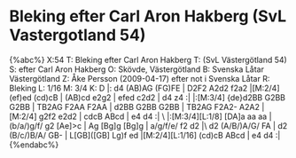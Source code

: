 # Bleking efter Carl Aron Hakberg (SvL Vastergotland 54)

{%abc%}
X:54
T: Bleking efter Carl Aron Hakberg
T: (SvL Västergötland 54)
S: efter Carl Aron Hakberg
O: Skövde, Västergötland
B: Svenska Låtar Västergötland
Z: Åke Persson (2009-04-17) efter not i Svenska Låtar
R: Bleking
L: 1/16
M: 3/4
K: D
|: d4 (AB)AG (FG)FE | D2F2 A2d2 f2a2 |[M:2/4] (ef)ed (cd)cB | (AB)cd e2g2 | efed c2d2 | d4 z4 :|
|:[M:3/4] {de}d2BB G2BB G2BB | TB2AG F2AA F2AA | d2BB G2BB G2BB | 
TB2AG F2A2- A2A2 |[M:2/4] g2f2 e2d2 | cdcB ABcd | e4 d4 :| \ 
|:[M:3/4][L:1/8] [DA]a aa aa | (b/a/)g/f/ g2 [Ae]>c | Ag [Bg]g [Bg]g | a/g/f/e/ f2 d2 |\ 
d2 (A/B/)A/G/ FA | d2 (B/c/)B/A/ GB- | L[GB]([GB] Lg)f ed |[M:2/4][L:1/16] (cd)cB ABcd | e4 d4 :|
{%endabc%}

